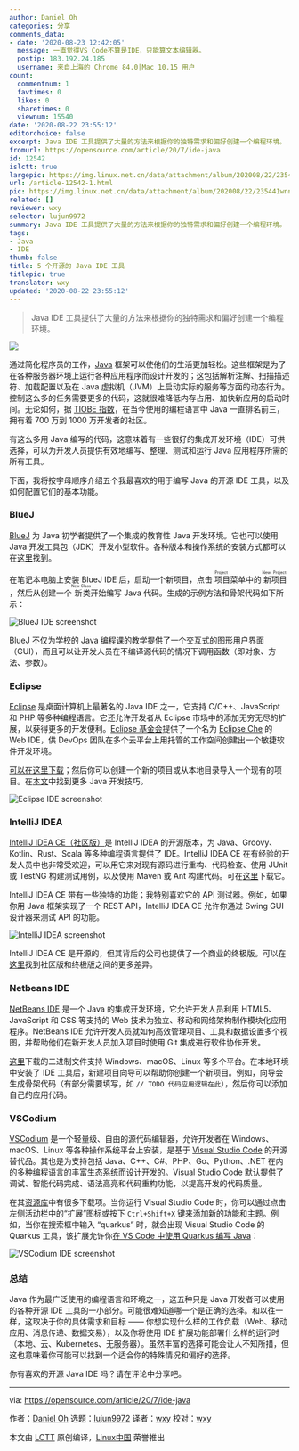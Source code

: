 ```yaml
---
author: Daniel Oh
categories: 分享
comments_data:
- date: '2020-08-23 12:42:05'
  message: 一直觉得VS Code不算是IDE，只能算文本编辑器。
  postip: 183.192.24.185
  username: 来自上海的 Chrome 84.0|Mac 10.15 用户
count:
  commentnum: 1
  favtimes: 0
  likes: 0
  sharetimes: 0
  viewnum: 15540
date: '2020-08-22 23:55:12'
editorchoice: false
excerpt: Java IDE 工具提供了大量的方法来根据你的独特需求和偏好创建一个编程环境。
fromurl: https://opensource.com/article/20/7/ide-java
id: 12542
islctt: true
largepic: https://img.linux.net.cn/data/attachment/album/202008/22/235441wnnorcvo4olasv8o.jpg
url: /article-12542-1.html
pic: https://img.linux.net.cn/data/attachment/album/202008/22/235441wnnorcvo4olasv8o.jpg.thumb.jpg
related: []
reviewer: wxy
selector: lujun9972
summary: Java IDE 工具提供了大量的方法来根据你的独特需求和偏好创建一个编程环境。
tags:
- Java
- IDE
thumb: false
title: 5 个开源的 Java IDE 工具
titlepic: true
translator: wxy
updated: '2020-08-22 23:55:12'
---
```



> 
> Java IDE 工具提供了大量的方法来根据你的独特需求和偏好创建一个编程环境。
> 
> 
> 


![](/data/attachment/album/202008/22/235441wnnorcvo4olasv8o.jpg)


通过简化程序员的工作，[Java](https://opensource.com/resources/java) 框架可以使他们的生活更加轻松。这些框架是为了在各种服务器环境上运行各种应用程序而设计开发的；这包括解析注解、扫描描述符、加载配置以及在 Java 虚拟机（JVM）上启动实际的服务等方面的动态行为。控制这么多的任务需要更多的代码，这就很难降低内存占用、加快新应用的启动时间。无论如何，据 [TIOBE 指数](https://www.tiobe.com/tiobe-index/)，在当今使用的编程语言中 Java 一直排名前三，拥有着 700 万到 1000 万开发者的社区。


有这么多用 Java 编写的代码，这意味着有一些很好的集成开发环境（IDE）可供选择，可以为开发人员提供有效地编写、整理、测试和运行 Java 应用程序所需的所有工具。


下面，我将按字母顺序介绍五个我最喜欢的用于编写 Java 的开源 IDE 工具，以及如何配置它们的基本功能。


### BlueJ


[BlueJ](https://www.bluej.org/about.html) 为 Java 初学者提供了一个集成的教育性 Java 开发环境。它也可以使用 Java 开发工具包（JDK）开发小型软件。各种版本和操作系统的安装方式都可以在[这里](https://www.bluej.org/versions.html)找到。


在笔记本电脑上安装 BlueJ IDE 后，启动一个新项目，点击<ruby> 项目 <rt>  Project </rt></ruby>菜单中的<ruby> 新项目 <rt>  New Project </rt></ruby>，然后从创建一个<ruby> 新类 <rt>  New Class </rt></ruby>开始编写 Java 代码。生成的示例方法和骨架代码如下所示：


![BlueJ IDE screenshot](/data/attachment/album/202008/22/235549gxbh4zo0szvtzxsx.png "BlueJ IDE screenshot")


BlueJ 不仅为学校的 Java 编程课的教学提供了一个交互式的图形用户界面（GUI），而且可以让开发人员在不编译源代码的情况下调用函数（即对象、方法、参数）。


### Eclipse


[Eclipse](https://www.eclipse.org/ide/) 是桌面计算机上最著名的 Java IDE 之一，它支持 C/C++、JavaScript 和 PHP 等多种编程语言。它还允许开发者从 Eclipse 市场中的添加无穷无尽的扩展，以获得更多的开发便利。[Eclipse 基金会](https://www.eclipse.org/)提供了一个名为 [Eclipse Che](https://opensource.com/article/19/10/cloud-ide-che) 的 Web IDE，供 DevOps 团队在多个云平台上用托管的工作空间创建出一个敏捷软件开发环境。


[可以在这里下载](https://www.eclipse.org/downloads/)；然后你可以创建一个新的项目或从本地目录导入一个现有的项目。在[本文](https://opensource.com/article/19/10/java-basics)中找到更多 Java 开发技巧。


![Eclipse IDE screenshot](/data/attachment/album/202008/22/235606vcjq3h4n0qjilqqw.png "Eclipse IDE screenshot")


### IntelliJ IDEA


[IntelliJ IDEA CE（社区版）](https://www.jetbrains.com/idea/)是 IntelliJ IDEA 的开源版本，为 Java、Groovy、Kotlin、Rust、Scala 等多种编程语言提供了 IDE。IntelliJ IDEA CE 在有经验的开发人员中也非常受欢迎，可以用它来对现有源码进行重构、代码检查、使用 JUnit 或 TestNG 构建测试用例，以及使用 Maven 或 Ant 构建代码。可在[这里](https://www.jetbrains.org/display/IJOS/Download)下载它。


IntelliJ IDEA CE 带有一些独特的功能；我特别喜欢它的 API 测试器。例如，如果你用 Java 框架实现了一个 REST API，IntelliJ IDEA CE 允许你通过 Swing GUI 设计器来测试 API 的功能。


![IntelliJ IDEA screenshot](/data/attachment/album/202008/22/235634skhtta9tnnhxkrok.png "IntelliJ IDEA screenshot")


IntelliJ IDEA CE 是开源的，但其背后的公司也提供了一个商业的终极版。可以在[这里](https://www.jetbrains.com/idea/features/editions_comparison_matrix.html)找到社区版和终极版之间的更多差异。


### Netbeans IDE


[NetBeans IDE](https://netbeans.org/) 是一个 Java 的集成开发环境，它允许开发人员利用 HTML5、JavaScript 和 CSS 等支持的 Web 技术为独立、移动和网络架构制作模块化应用程序。NetBeans IDE 允许开发人员就如何高效管理项目、工具和数据设置多个视图，并帮助他们在新开发人员加入项目时使用 Git 集成进行软件协作开发。


[这里](https://netbeans.org/downloads/8.2/rc/)下载的二进制文件支持 Windows、macOS、Linux 等多个平台。在本地环境中安装了 IDE 工具后，新建项目向导可以帮助你创建一个新项目。例如，向导会生成骨架代码（有部分需要填写，如 `// TODO 代码应用逻辑在此`），然后你可以添加自己的应用代码。


### VSCodium


[VSCodium](https://vscodium.com/) 是一个轻量级、自由的源代码编辑器，允许开发者在 Windows、macOS、Linux 等各种操作系统平台上安装，是基于 [Visual Studio Code](https://opensource.com/article/20/6/open-source-alternatives-vs-code) 的开源替代品。其也是为支持包括 Java、C++、C#、PHP、Go、Python、.NET 在内的多种编程语言的丰富生态系统而设计开发的。Visual Studio Code 默认提供了调试、智能代码完成、语法高亮和代码重构功能，以提高开发的代码质量。


在其[资源库](https://github.com/VSCodium/vscodium#downloadinstall)中有很多下载项。当你运行 Visual Studio Code 时，你可以通过点击左侧活动栏中的“扩展”图标或按下 `Ctrl+Shift+X` 键来添加新的功能和主题。例如，当你在搜索框中输入 “quarkus” 时，就会出现 Visual Studio Code 的 Quarkus 工具，该扩展允许你[在 VS Code 中使用 Quarkus 编写 Java](https://opensource.com/article/20/4/java-quarkus-vs-code)：


![VSCodium IDE screenshot](/data/attachment/album/202008/22/235658ea227wtkrngif2cr.png "VSCodium IDE screenshot")


### 总结


Java 作为最广泛使用的编程语言和环境之一，这五种只是 Java 开发者可以使用的各种开源 IDE 工具的一小部分。可能很难知道哪一个是正确的选择。和以往一样，这取决于你的具体需求和目标 —— 你想实现什么样的工作负载（Web、移动应用、消息传递、数据交易），以及你将使用 IDE 扩展功能部署什么样的运行时（本地、云、Kubernetes、无服务器）。虽然丰富的选择可能会让人不知所措，但这也意味着你可能可以找到一个适合你的特殊情况和偏好的选择。


你有喜欢的开源 Java IDE 吗？请在评论中分享吧。




---


via: <https://opensource.com/article/20/7/ide-java>


作者：[Daniel Oh](https://opensource.com/users/daniel-oh) 选题：[lujun9972](https://github.com/lujun9972) 译者：[wxy](https://github.com/wxy) 校对：[wxy](https://github.com/wxy)


本文由 [LCTT](https://github.com/LCTT/TranslateProject) 原创编译，[Linux中国](https://linux.cn/) 荣誉推出